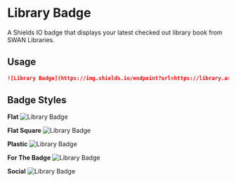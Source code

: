 # Library Badge

A Shields IO badge that displays your latest checked out library book from SWAN Libraries.

## Usage

```markdown
![Library Badge](https://img.shields.io/endpoint?url=https://library.ashhill.dev/api/library-badge&logo=gitbook&logoColor=4682B4)
```

## Badge Styles

**Flat**
![Library Badge](https://img.shields.io/endpoint?url=https://library.ashhill.dev/api/library-badge&style=flat&logo=gitbook&logoColor=4682B4)

**Flat Square**
![Library Badge](https://img.shields.io/endpoint?url=https://library.ashhill.dev/api/library-badge&style=flat-square&logo=gitbook&logoColor=4682B4)

**Plastic**
![Library Badge](https://img.shields.io/endpoint?url=https://library.ashhill.dev/api/library-badge&style=plastic&logo=gitbook&logoColor=4682B4)

**For The Badge**
![Library Badge](https://img.shields.io/endpoint?url=https://library.ashhill.dev/api/library-badge&style=for-the-badge&logo=gitbook&logoColor=4682B4)

**Social**
![Library Badge](https://img.shields.io/endpoint?url=https://library.ashhill.dev/api/library-badge&style=social&logo=gitbook&logoColor=4682B4)